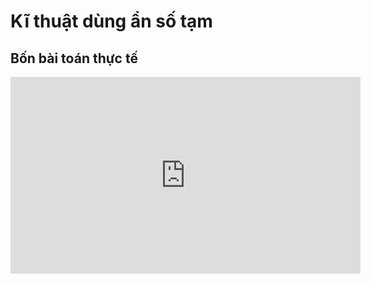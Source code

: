# Kĩ thuật dùng ẩn số tạm
## Bốn bài toán thực tế
<iframe width="560" height="315" src="https://www.youtube.com/embed/KP8G7WaH1Zg?si=q4U1tB1wcLAFtD8j" title="YouTube video player" frameborder="0" allow="accelerometer; autoplay; clipboard-write; encrypted-media; gyroscope; picture-in-picture; web-share" referrerpolicy="strict-origin-when-cross-origin" allowfullscreen></iframe>
